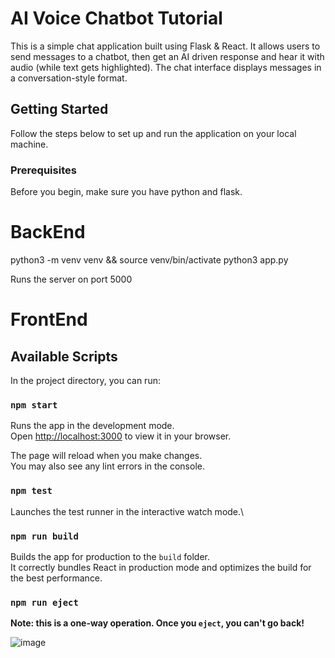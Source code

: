 # AI Voice Chatbot Tutorial

This is a simple chat application built using Flask & React. It allows users to send messages to a chatbot, then get an AI driven response and hear it with audio (while text gets highlighted). The chat interface displays messages in a conversation-style format.

## Getting Started

Follow the steps below to set up and run the application on your local machine.

### Prerequisites

Before you begin, make sure you have python and flask.

# BackEnd

python3 -m venv venv && source venv/bin/activate
python3 app.py

Runs the server on port 5000

# FrontEnd

## Available Scripts

In the project directory, you can run:

### `npm start`

Runs the app in the development mode.\
Open [http://localhost:3000](http://localhost:3000) to view it in your browser.

The page will reload when you make changes.\
You may also see any lint errors in the console.

### `npm test`

Launches the test runner in the interactive watch mode.\

### `npm run build`

Builds the app for production to the `build` folder.\
It correctly bundles React in production mode and optimizes the build for the best performance.

### `npm run eject`

**Note: this is a one-way operation. Once you `eject`, you can't go back!**

![image](https://github.com/Kapil7982/ChatBot/assets/103938868/cc188223-ef49-4861-a656-f2806c43fd34)


